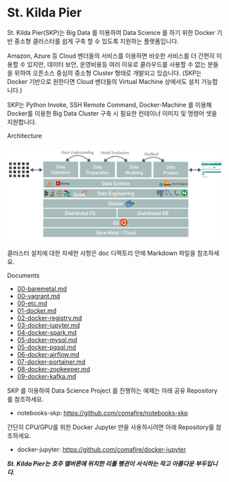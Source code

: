 # St. Kilda Pier

St. Kilda Pier(SKP)는 Big Data 를 이용하여 Data Science 를 하기 위한 Docker 기반 중소형 클러스터를 쉽게 구축 할 수 있도록 지원하는 플랫폼입니다.

Amazon, Azure 등 Cloud 벤더들의 서비스를 이용하면 비슷한 서비스를 더 간편히 이용할 수 있지만, 데이터 보안, 운영비용등 여러 이유로 클라우드를 사용할 수 없는 분들을 위하여 오픈소스 중심의 중소형 Cluster 형태로 개발되고 있습니다. (SKP는 Docker 기반으로 원한다면 Cloud 벤더들의 Virtual Machine 상에서도 설치 가능합니다.)

SKP는 Python Invoke, SSH Remote Command, Docker-Machine 를 이용해 Docker를 이용한 Big Data Cluster 구축 시 필요한 컨테이너 이미지 및 명령어 셋을 지원합니다.

Architecture

<img width="768" src="https://raw.githubusercontent.com/comafire/st-kilda-pier/master/doc/images/2018-st-kilda-pier-001.png"></img>

클러스터 설치에 대한 자세한 사항은 doc 디렉토리 안에 Markdown 파일을 참조하세요.

Documents
* [00-baremetal.md](https://github.com/comafire/st-kilda-pier/blob/master/doc/00-baremetal.md)
* [00-vagrant.md](https://github.com/comafire/st-kilda-pier/blob/master/doc/00-vagrant.md)
* [00-etc.md](https://github.com/comafire/st-kilda-pier/blob/master/doc/00-etc.md)
* [01-docker.md](https://github.com/comafire/st-kilda-pier/blob/master/doc/01-docker.md)
* [02-docker-registry.md](https://github.com/comafire/st-kilda-pier/blob/master/doc/02-docker-registry.md)
* [03-docker-jupyter.md](https://github.com/comafire/st-kilda-pier/blob/master/doc/03-docker-jupyter.md)
* [04-docker-spark.md](https://github.com/comafire/st-kilda-pier/blob/master/doc/04-docker-spark.md)
* [05-docker-mysql.md](https://github.com/comafire/st-kilda-pier/blob/master/doc/05-docker-mysql.md)
* [05-docker-pgsql.md](https://github.com/comafire/st-kilda-pier/blob/master/doc/05-docker-pgsql.md)
* [06-docker-airflow.md](https://github.com/comafire/st-kilda-pier/blob/master/doc/06-docker-airflow.md)
* [07-docker-portainer.md](https://github.com/comafire/st-kilda-pier/blob/master/doc/07-docker-portainer.md)
* [08-docker-zookeeper.md](https://github.com/comafire/st-kilda-pier/blob/master/doc/08-docker-zookeeper.md)
* [09-docker-kafka.md](https://github.com/comafire/st-kilda-pier/blob/master/doc/09-docker-kafka.md)

SKP 를 이용하여 Data Science Project 를 진행하는 예제는 아래 공유 Repository 를 참조하세요.

* notebooks-skp: https://github.com/comafire/notebooks-skp

간단히 CPU/GPU를 위한 Docker Jupyter 만을 사용하시려면 아래 Repository를 참조하세요.

* docker-jupyter: https://github.com/comafire/docker-jupyter


_**St. Kilda Pier는 호주 멜버른에 위치한 리틀 펭귄이 서식하는 작고 아름다운 부두입니다.**_

